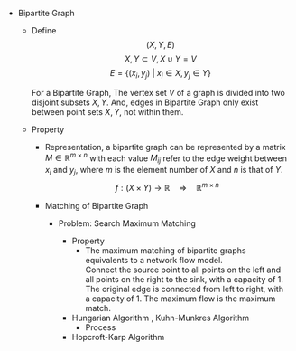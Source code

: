 * Bipartite Graph
  - Define
    $$(X, Y, E)  \tag{Bipartite Graph}$$
    $$X, Y \subset V, X \cup Y = V  \tag{vertex sets}$$
    $$E = \{(x_i, y_j) \ |\ x_i \in X, y_j \in Y\}  \tag{edge set}$$

    For a Bipartite Graph, The vertex set $V$ of a graph is divided into two disjoint subsets $X, Y$. And, edges in Bipartite Graph only exist between point sets $X, Y$, not within them.

  - Property
    - Representation, a bipartite graph can be represented by a matrix $M \in \mathbb R^{m \times n}$ with each value $M_{ij}$ refer to the edge weight between $x_i$ and $y_j$, where $m$ is the element number of $X$ and $n$ is that of $Y$.
      $$f:(X \times Y) \to \mathbb R \quad\Rightarrow\quad \mathbb R^{m \times n}$$ 

    - Matching of Bipartite Graph  
      - Problem: Search Maximum Matching
        - Property
          - The maximum matching of bipartite graphs equivalents to a network flow model.  
            Connect the source point to all points on the left and all points on the right to the sink, with a capacity of $1$. The original edge is connected from left to right, with a capacity of $1$. The maximum flow is the maximum match. 

        * Hungarian Algorithm , Kuhn-Munkres Algorithm
          - Process

        - Hopcroft-Karp Algorithm
